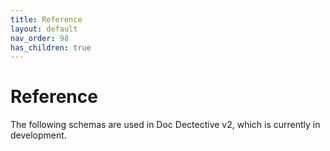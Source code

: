 ```yaml
---
title: Reference
layout: default
nav_order: 98
has_children: true
---
```


# Reference

The following schemas are used in Doc Dectective v2, which is currently in development.